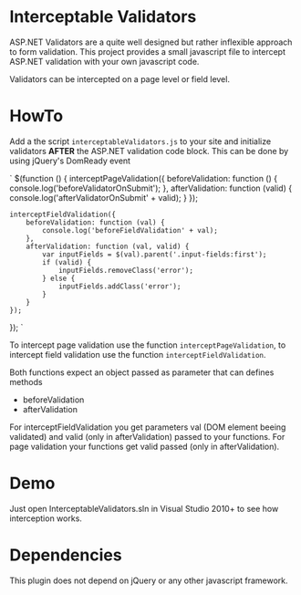 # Interceptable Validators
ASP.NET Validators are a quite well designed but rather inflexible approach to form validation. This project provides a small javascript file to intercept ASP.NET validation with your own javascript code.

Validators can be intercepted on a page level or field level.

# HowTo
Add a the script `interceptableValidators.js` to your site and initialize validators **AFTER** the ASP.NET validation code block. This can be done by using jQuery's DomReady event

`
$(function () {
	interceptPageValidation({
		beforeValidation: function () {
			console.log('beforeValidatorOnSubmit');
		},
		afterValidation: function (valid) {
			console.log('afterValidatorOnSubmit' + valid);
		}
	});

	interceptFieldValidation({
		beforeValidation: function (val) {
			console.log('beforeFieldValidation' + val);
		},
		afterValidation: function (val, valid) {
			var inputFields = $(val).parent('.input-fields:first');
			if (valid) {
				inputFields.removeClass('error');
			} else {
				inputFields.addClass('error');
			}
		}
	});
});
`

To intercept page validation use the function `interceptPageValidation`, to intercept field validation use the function `interceptFieldValidation`.

Both functions expect an object passed as parameter that can defines methods

* beforeValidation
* afterValidation

For interceptFieldValidation you get parameters val (DOM element beeing validated) and valid (only in afterValidation) passed to your functions. For page validation your functions get valid passed (only in afterValidation).

# Demo
Just open InterceptableValidators.sln in Visual Studio 2010+ to see how interception works.

# Dependencies
This plugin does not depend on jQuery or any other javascript framework.